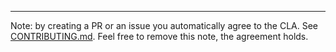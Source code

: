 






------------------------
Note: by creating a PR or an issue you automatically agree to the CLA. See [CONTRIBUTING.md](https://github.com/userver-framework/realmedium_sample/blob/develop/CONTRIBUTING.md). Feel free to remove this note, the agreement holds.

